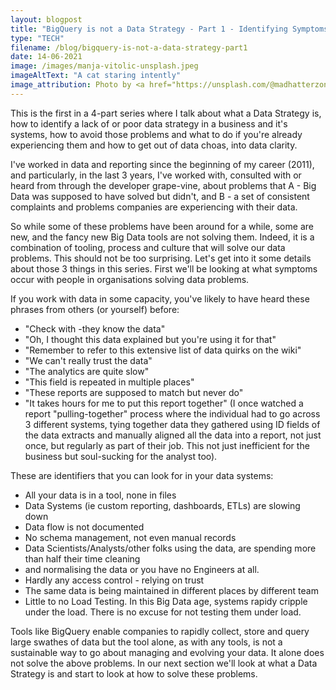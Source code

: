 ```yaml
---
layout: blogpost
title: "BigQuery is not a Data Strategy - Part 1 - Identifying Symptoms"
type: "TECH"
filename: /blog/bigquery-is-not-a-data-strategy-part1
date: 14-06-2021
image: /images/manja-vitolic-unsplash.jpeg
imageAltText: "A cat staring intently"
image_attribution: Photo by <a href="https://unsplash.com/@madhatterzone?utm_source=unsplash&utm_medium=referral&utm_content=creditCopyText">Manja Vitolic</a> on <a href="https://unsplash.com/s/photos/nerd-cat?utm_source=unsplash&utm_medium=referral&utm_content=creditCopyText">Unsplash</a>
---
```


This is the first in a 4-part series where I talk about what a Data Strategy is, how to identify a lack of or poor data 
strategy in a business and it's systems, how to avoid those problems and what to do if you're already experiencing them 
and how to get out of data choas, into data clarity.

I've worked in data and reporting since the beginning of my career (2011), and particularly, in the last 3 years,
I've worked with, consulted with or heard from through the developer grape-vine, about problems that 
A - Big Data was supposed to have solved but didn't, and
B - a set of consistent complaints and problems companies are experiencing with their data. 

So while some of these problems have been around for a while, some are new, and the fancy new Big Data tools are not solving them.
Indeed, it is a combination of tooling, process and culture that will solve our data problems. This should not be too
surprising. Let's get into it some details about those 3 things in this series. First we'll be looking at what symptoms occur with 
people in organisations solving data problems.

If you work with data in some capacity, you've likely to have heard these phrases from others (or yourself) before:

* "Check with <ultimate data person> -they know the data"
* "Oh, I thought this data explained <this> but you're using it for that"
* "Remember to refer to this extensive list of data quirks on the wiki"
* "We can't really trust the data"
* "The analytics are quite slow"
* "This field is repeated in multiple places"
* "These reports are supposed to match but never do"
* "It takes hours for me to put this report together" 
(I once watched a report "pulling-together" process where the individual 
 had to go across 3 different systems, tying together data they gathered using ID fields of the data extracts and manually 
 aligned all the data into a report, not just once, but regularly as part of their job. This not just inefficient for the 
 business but soul-sucking for the analyst too).

These are identifiers that you can look for in your data systems:

* All your data is in a tool, none in files
* Data Systems (ie custom reporting, dashboards, ETLs) are slowing down
* Data flow is not documented
* No schema management, not even manual records
* Data Scientists/Analysts/other folks using the data, are spending more than half their time cleaning
* and normalising the data or you have no Engineers at all.
* Hardly any access control - relying on trust
* The same data is being maintained in different places by different team
* Little to no Load Testing. In this Big Data age, systems rapidy cripple under the load. There is no excuse for not testing them under load.

Tools like BigQuery enable companies to rapidly collect, store and query large swathes of data but the tool alone, as with any tools,
is not a sustainable way to go about managing and evolving your data. It alone does not solve the above problems.
In our next section we'll look at what a Data Strategy is and start to look at how to solve these problems.